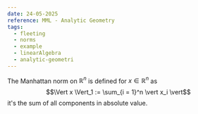 ```yaml
---
date: 24-05-2025
reference: MML - Analytic Geometry
tags:
  - fleeting
  - norms
  - example
  - linearAlgebra
  - analytic-geometri
---
```

The Manhattan norm on $\mathbb{R}^n$ is defined for $x\in \mathbb{R}^n$ as $$\Vert x \Vert_1 := \sum_{i = 1}^n \vert x_i \vert$$
it's the sum of all components in absolute value.